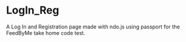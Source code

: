 # LogIn_Reg
A Log In and Registration page made with ndo.js using passport for the FeedByMe take home code test.
